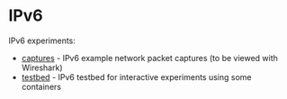 # IPv6

IPv6 experiments:

* [captures](captures) - IPv6 example network packet captures (to be viewed with Wireshark)
* [testbed](testbed) - IPv6 testbed for interactive experiments using some containers
